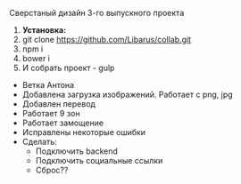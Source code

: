 <p>Сверстаный дизайн 3-го выпускного проекта</p>

<ol>
    <li><strong>Установка:</strong></li>
    <li>git clone <a href="https://github.com/Libarus/collab.git">https://github.com/Libarus/collab.git</a></li>
    <li>npm i</li>
    <li>bower i</li>
    <li>И собрать проект - gulp</li>
</ol>

<ul>
    <li>Ветка Антона</li>
    <li>Добавлена загрузка изображений. Работает с png, jpg</li>
    <li>Добавлен перевод</li>
    <li>Работает 9 зон</li>
    <li>Работает замощение</li>
    <li>Исправлены некоторые ошибки</li>
    <li>Сделать:
        <ul>
            <li>Подключить backend</li>
            <li>Подключить социальные ссылки</li>
            <li>Сброс??</li>
        </ul>
    </li>
</ul>
